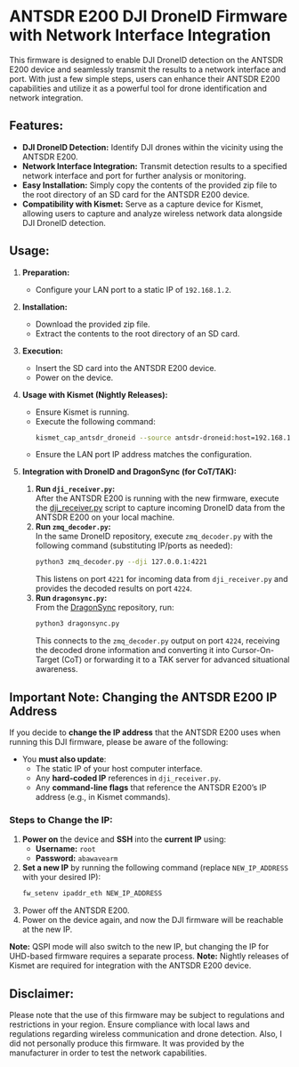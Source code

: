 # ANTSDR E200 DJI DroneID Firmware with Network Interface Integration

This firmware is designed to enable DJI DroneID detection on the ANTSDR E200 device and seamlessly transmit the results to a network interface and port. With just a few simple steps, users can enhance their ANTSDR E200 capabilities and utilize it as a powerful tool for drone identification and network integration.

## Features:

- **DJI DroneID Detection:** Identify DJI drones within the vicinity using the ANTSDR E200.  
- **Network Interface Integration:** Transmit detection results to a specified network interface and port for further analysis or monitoring.  
- **Easy Installation:** Simply copy the contents of the provided zip file to the root directory of an SD card for the ANTSDR E200 device.  
- **Compatibility with Kismet:** Serve as a capture device for Kismet, allowing users to capture and analyze wireless network data alongside DJI DroneID detection.

## Usage:

1. **Preparation:**
   - Configure your LAN port to a static IP of `192.168.1.2`.

2. **Installation:**
   - Download the provided zip file.
   - Extract the contents to the root directory of an SD card.

3. **Execution:**
   - Insert the SD card into the ANTSDR E200 device.
   - Power on the device.

4. **Usage with Kismet (Nightly Releases):**
   - Ensure Kismet is running.
   - Execute the following command:
     ```bash
     kismet_cap_antsdr_droneid --source antsdr-droneid:host=192.168.1.10,port=41030 --connect localhost:3501 --tcp
     ```
   - Ensure the LAN port IP address matches the configuration.

5. **Integration with DroneID and DragonSync (for CoT/TAK):**
   1. **Run `dji_receiver.py`:**  
      After the ANTSDR E200 is running with the new firmware, execute the [dji_receiver.py](https://github.com/alphafox02/DroneID/blob/main/dji_receiver.py) script to capture incoming DroneID data from the ANTSDR E200 on your local machine.
   2. **Run `zmq_decoder.py`:**  
      In the same DroneID repository, execute `zmq_decoder.py` with the following command (substituting IP/ports as needed):  
      ```bash
      python3 zmq_decoder.py --dji 127.0.0.1:4221
      ```
      This listens on port `4221` for incoming data from `dji_receiver.py` and provides the decoded results on port `4224`.
   3. **Run `dragonsync.py`:**  
      From the [DragonSync](https://github.com/alphafox02/DragonSync) repository, run:
      ```bash
      python3 dragonsync.py
      ```
      This connects to the `zmq_decoder.py` output on port `4224`, receiving the decoded drone information and converting it into Cursor-On-Target (CoT) or forwarding it to a TAK server for advanced situational awareness.

## Important Note: Changing the ANTSDR E200 IP Address

If you decide to **change the IP address** that the ANTSDR E200 uses when running this DJI firmware, please be aware of the following:

- You **must also update**:
  - The static IP of your host computer interface.
  - Any **hard-coded IP** references in `dji_receiver.py`.
  - Any **command-line flags** that reference the ANTSDR E200’s IP address (e.g., in Kismet commands).

### Steps to Change the IP:
  
1. **Power on** the device and **SSH** into the **current IP** using:
   - **Username:** `root`  
   - **Password:** `abawavearm`  
2. **Set a new IP** by running the following command (replace `NEW_IP_ADDRESS` with your desired IP):
   ```bash
   fw_setenv ipaddr_eth NEW_IP_ADDRESS
3. Power off the ANTSDR E200.
4. Power on the device again, and now the DJI firmware will be reachable at the new IP.

**Note:** QSPI mode will also switch to the new IP, but changing the IP for UHD-based firmware requires a separate process.
**Note:** Nightly releases of Kismet are required for integration with the ANTSDR E200 device.

## Disclaimer:

Please note that the use of this firmware may be subject to regulations and restrictions in your region. Ensure compliance with local laws and regulations regarding wireless communication and drone detection. Also, I did not personally produce this firmware. It was provided by the manufacturer in order to test the network capabilities. 
